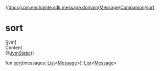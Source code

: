 //[docs](../../../index.md)/[com.enchainte.sdk.message.domain](../../index.md)/[Message](../index.md)/[Companion](index.md)/[sort](sort.md)



# sort  
[jvm]  
Content  
@[JvmStatic](https://kotlinlang.org/api/latest/jvm/stdlib/kotlin.jvm/-jvm-static/index.html)()  
  
fun [sort](sort.md)(messages: [List](https://kotlinlang.org/api/latest/jvm/stdlib/kotlin.collections/-list/index.html)<[Message](../index.md)>): [List](https://kotlinlang.org/api/latest/jvm/stdlib/kotlin.collections/-list/index.html)<[Message](../index.md)>  



